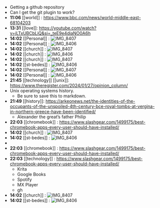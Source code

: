 - Getting a github repository
- Can I get the git plugin to work?
- **11:06** [[world]] :  https://www.bbc.com/news/world-middle-east-68104203
- **13:31** [[love]]: https://youtube.com/watch?v=jLTxUBCbLiQ&si=_teE9e4diaNO0A6h
- **14:02** [[Personal]] :  ![IMG_8407](../assets/IMG_8407.jpg)
- **14:02** [[Personal]] :  ![IMG_8406](../assets/IMG_8406.jpg)
- **14:02** [[church]] :  ![IMG_8407](../assets/IMG_8407.jpg)
- **14:02** [[church]] :  ![IMG_8406](../assets/IMG_8406.jpg)
- **14:02** [[church]] :  ![IMG_8407](../assets/IMG_8407.jpg)
- **14:02** [[st-bedes]] :  ![IMG_8406](../assets/IMG_8406.jpg)
- **14:02** [[Personal]] :  ![IMG_8407](../assets/IMG_8407.jpg)
- **14:02** [[Personal]] :  ![IMG_8406](../assets/IMG_8406.jpg)
- **21:45** [[technology]] [[unix]]:  https://www.theregister.com/2024/01/27/opinion_column/
- Unix operating systems history.
	- Be sure to save this to markdown.
- **21:49** [[history]]:  https://arkeonews.net/the-identities-of-the-occupants-of-the-unspoiled-4th-century-bce-royal-tombs-at-vergina-in-northern-greece-have-been-identified/
	- Alexander the great’s father Philip
- **22:03** [[chromebook]] :  https://www.slashgear.com/1499175/best-chromebook-apps-every-user-should-have-installed/
- **14:02** [[church]] :  ![IMG_8407](../assets/IMG_8407.jpg)
- **14:02** [[st-bedes]] :  ![IMG_8406](../assets/IMG_8406.jpg)
-
- **22:03** [[chromebook]] :  https://www.slashgear.com/1499175/best-chromebook-apps-every-user-should-have-installed/
- **22:03** [[technology]] :  https://www.slashgear.com/1499175/best-chromebook-apps-every-user-should-have-installed/
	- Krita
	- Google Books
	- Spotify
	- MX Player
	- gh
- **14:02** [[church]] :  ![IMG_8407](../assets/IMG_8407.jpg)
- **14:02** [[st-bedes]] :  ![IMG_8406](../assets/IMG_8406.jpg)